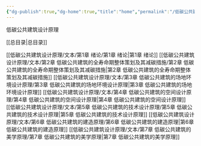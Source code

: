 ```yaml
---
{"dg-publish":true,"dg-home":true,"title":"home","permalink":"/低碳公共建筑设计原理/My Garden/","tags":["gardenEntry"],"dgPassFrontmatter":true,"noteIcon":""}
---
```


低碳公共建筑设计原理

[[总目录\|总目录]] 

[[低碳公共建筑设计原理/文本/第1章 绪论/第1章 绪论\|第1章 绪论]]
[[低碳公共建筑设计原理/文本/第2章 低碳公共建筑的全寿命期整体策划及其减碳措施/第2章 低碳公共建筑的全寿命期整体策划及其减碳措施\|第2章 低碳公共建筑的全寿命期整体策划及其减碳措施]]
[[低碳公共建筑设计原理/文本/第3章 低碳公共建筑的场地环境设计原理/第3章 低碳公共建筑的场地环境设计原理\|第3章 低碳公共建筑的场地环境设计原理]]
[[低碳公共建筑设计原理/文本/第4章 低碳公共建筑的空间设计原理/第4章 低碳公共建筑的空间设计原理\|第4章 低碳公共建筑的空间设计原理]]
[[低碳公共建筑设计原理/文本/第5章 低碳公共建筑的技术设计原理/第5章 低碳公共建筑的技术设计原理\|第5章 低碳公共建筑的技术设计原理]]
[[低碳公共建筑设计原理/文本/第6章 低碳公共建筑的建造原理/第6章 低碳公共建筑的建造原理\|第6章 低碳公共建筑的建造原理]]
[[低碳公共建筑设计原理/文本/第7章 低碳公共建筑的美学原理/第7章 低碳公共建筑的美学原理\|第7章 低碳公共建筑的美学原理]]